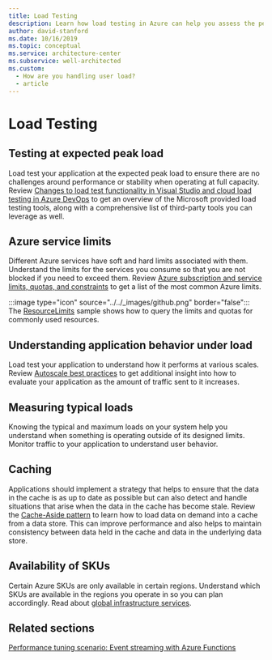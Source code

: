 ```yaml
---
title: Load Testing
description: Learn how load testing in Azure can help you assess the performance, stability, and behavior of your application.
author: david-stanford
ms.date: 10/16/2019
ms.topic: conceptual
ms.service: architecture-center
ms.subservice: well-architected
ms.custom:
  - How are you handling user load?
  - article
---
```


# Load Testing

## Testing at expected peak load

Load test your application at the expected peak load to ensure there are no challenges around performance or stability when operating at full capacity. Review [Changes to load test functionality in Visual Studio and cloud load testing in Azure DevOps](/azure/devops/test/load-test/overview?view=azure-devops&preserve-view=true) to get an overview of the Microsoft provided load testing tools, along with a comprehensive list of third-party tools you can leverage as well.

## Azure service limits

Different Azure services have soft and hard limits associated with them. Understand the limits for the services you consume so that you are not blocked if you need to exceed them. Review [Azure subscription and service limits, quotas, and constraints](/azure/azure-subscription-service-limits) to get a list of the most common Azure limits.

  :::image type="icon" source="../../_images/github.png" border="false"::: The [ResourceLimits](https://github.com/mspnp/samples/tree/master/OperationalExcellence/ResourceLimits) sample shows how to query the limits and quotas for commonly used resources.

## Understanding application behavior under load

Load test your application to understand how it performs at various scales. Review [Autoscale best practices](../../best-practices/auto-scaling.md) to get additional insight into how to evaluate your application as the amount of traffic sent to it increases.

## Measuring typical loads

Knowing the typical and maximum loads on your system help you understand when something is operating outside of its designed limits.  Monitor traffic to your application to understand user behavior.

## Caching

Applications should implement a strategy that helps to ensure that the data in the cache is as up to date as possible but can also detect and handle situations that arise when the data in the cache has become stale. Review the [Cache-Aside pattern](../../patterns/cache-aside.md) to learn how to load data on demand into a cache from a data store. This can improve performance and also helps to maintain consistency between data held in the cache and data in the underlying data store.

## Availability of SKUs

Certain Azure SKUs are only available in certain regions. Understand which SKUs are available in the regions you operate in so you can plan accordingly. Read about [global infrastructure services](https://azure.microsoft.com/global-infrastructure/services/).

## Related sections
[Performance tuning scenario: Event streaming with Azure Functions](../../performance/event-streaming.md)
